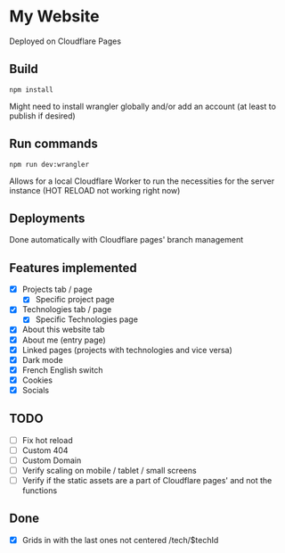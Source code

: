 # My Website
Deployed on Cloudflare Pages

## Build
```console
npm install
```
Might need to install wrangler globally and/or add an account (at least to publish if desired)

## Run commands
```console
npm run dev:wrangler
```
Allows for a local Cloudflare Worker to run the necessities for the server instance (HOT RELOAD not working right now)

## Deployments
Done automatically with Cloudflare pages' branch management

## Features implemented
- [x] Projects tab / page
  - [x] Specific project page
- [x] Technologies tab / page
  - [x] Specific Technologies page
- [x] About this website tab
- [x] About me (entry page)
- [x] Linked pages (projects with technologies and vice versa)
- [x] Dark mode
- [x] French English switch
- [x] Cookies
- [x] Socials

## TODO
- [ ] Fix hot reload
- [ ] Custom 404
- [ ] Custom Domain
- [ ] Verify scaling on mobile / tablet / small screens
- [ ] Verify if the static assets are a part of Cloudflare pages' and not the functions

## Done
- [x] Grids in with the last ones not centered /tech/$techId

